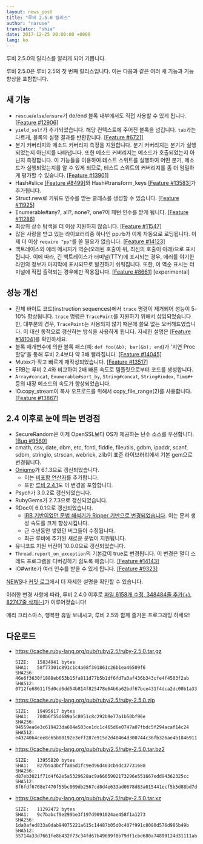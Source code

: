 ```yaml
---
layout: news_post
title: "루비 2.5.0 릴리스"
author: "naruse"
translator: "shia"
date: 2017-12-25 00:00:00 +0000
lang: ko
---
```


루비 2.5.0의 릴리스를 알리게 되어 기쁩니다.

루비 2.5.0은 루비 2.5의 첫 번째 릴리스입니다.
이는 다음과 같은 여러 새 기능과 기능 향상을 포함합니다.

## 새 기능

- `rescue`/`else`/`ensure`가 do/end 블록 내부에서도 직접 사용할 수 있게 됩니다. [[Feature #12906]](https://bugs.ruby-lang.org/issues/12906)
- `yield_self`가 추가되었습니다. 해당 컨텍스트에 주어진 블록을 넘깁니다. `tab`과는 다르게, 블록의 실행 결과를 반환합니다. [[Feature #6721]](https://bugs.ruby-lang.org/issues/6721)
- 분기 커버리지와 메소드 커버리지 측정을 지원합니다.
  분기 커버리지는 분기가 실행되었는지 아닌지를 나타냅니다. 또한 메소드 커버리지는 메소드가 호출되었는지 아닌지 측정합니다. 이 기능들을 이용하여 테스트 스위트를 실행하여 어떤 분기, 메소드가 실행되었는지를 알 수 있게 되므로, 테스트 스위트의 커버리지를 좀 더 엄밀하게 평가할 수 있습니다. [[Feature #13901]](https://bugs.ruby-lang.org/issues/13901)
- Hash#slice [[Feature #8499]](https://bugs.ruby-lang.org/issues/8499)와 Hash#transform_keys [[Feature #13583]](https://bugs.ruby-lang.org/issues/13583)가 추가됩니다.
- Struct.new로 키워드 인수를 받는 클래스를 생성할 수 있습니다. [[Feature #11925]](https://bugs.ruby-lang.org/issues/11925)
- Enumerable#any?, all?, none?, one?이 패턴 인수를 받게 됩니다. [[Feature #11286]](https://bugs.ruby-lang.org/issues/11286)
- 최상위 상수 탐색을 더 이상 지원하지 않습니다. [[Feature #11547]](https://bugs.ruby-lang.org/issues/11547)
- 많은 사랑을 받고 있는 라이브러리중 하나인 pp.rb가 이제 자동으로 로딩됩니다. 이제 더 이상 `require "pp"`를 쓸 필요가 없습니다. [[Feature #14123]](https://bugs.ruby-lang.org/issues/14123)
- 백트레이스와 에러 메시지가 역순(오래된 호출이 위, 최신의 호출이 아래)으로 표시됩니다. 이에 따라, 긴 백트레이스가 터미널(TTY)에 표시되는 경우, 에러를 야기한 라인의 정보가 마지막에 표시되므로 발견하기 쉬워집니다. 또한, 이 역순 표시는 터미널에 직접 출력되는 경우에만 적용됩니다. [[Feature #8661]](https://bugs.ruby-lang.org/issues/8661) [experimental]

## 성능 개선

- 전체 바이트 코드(instruction sequences)에서 `trace` 명령이 제거되어 성능이 5-10% 향상됩니다.
  `trace` 명령은 `TracePoint`를 지원하기 위해서 삽입되었습니다만, 대부분의 경우, `TracePoint`는 사용되지 않기 때문에 쓸모 없는 오버헤드였습니다. 이 대신 동적으로 갱신하는 방식을 사용하게 됩니다. 자세한 설명은 [[Feature #14104]](https://bugs.ruby-lang.org/issues/14104)를 확인하세요.
- 블록 매개변수에 의한 블록 패스(예: `def foo(&b); bar(&b); end`)가 '지연 Proc 할당'을 통해 루비 2.4보다 약 3배 빨라집니다. [[Feature #14045]](https://bugs.ruby-lang.org/issues/14045)
- Mutex가 작고 빠르게 재작성되었습니다. [[Feature #13517]](https://bugs.ruby-lang.org/issues/13517)
- ERB는 루비 2.4와 비교하여 2배 빠른 속도로 템플릿으로부터 코드를 생성합니다.
- `Array#concat`, `Enumerable#sort_by`, `String#concat`, `String#index`, `Time#+` 등의 내장 메소드의 속도가 향상되었습니다.
- IO.copy_stream이 복사 오프로드를 위해서 copy_file_range(2)를 사용합니다. [[Feature #13867]](https://bugs.ruby-lang.org/issues/13867)

## 2.4 이후로 눈에 띄는 변경점

- SecureRandom은 이제 OpenSSL보다 OS가 제공하는 난수 소스를 우선합니다. [[Bug #9569]](https://bugs.ruby-lang.org/issues/9569)
- cmath, csv, date, dbm, etc, fcntl, fiddle, fileutils, gdbm, ipaddr, scanf, sdbm, stringio, strscan, webrick, zlib이 표준 라이브러리에서 기본 gem으로 변경됩니다.
- [Onigmo](https://github.com/k-takata/Onigmo/)가 6.1.3으로 갱신되었습니다.
  - 이는 [비포함 연산자](https://github.com/k-takata/Onigmo/issues/87)를 추가합니다.
  - 또한 [루비 2.4.1](https://www.ruby-lang.org/en/news/2017/03/22/ruby-2-4-1-released/)도 이 변경을 포함합니다.
- Psych가 3.0.2로 갱신되었습니다.
- RubyGems가 2.7.3으로 갱신되었습니다.
- RDoc이 6.0.1으로 갱신되었습니다.
  - [IRB 기반이었던 문법 해석기가 Ripper 기반으로 변경되었습니다](https://github.com/ruby/rdoc/pull/512). 이는 문서 생성 속도를 크게 향상시킵니다.
  - 근 수년동안 쌓였던 버그들이 수정됩니다.
  - 최근 루비에 추가된 새로운 문법이 지원됩니다.
- 유니코드 지원 버전이 10.0.0으로 갱신되었습니다.
- `Thread.report_on_exception`의 기본값이 true로 변경됩니다. 이 변경은 멀티 스레드 프로그램을 디버깅하기 쉽도록 해줍니다. [[Feature #14143]](https://bugs.ruby-lang.org/issues/14143)
- IO#write가 여러 인수를 받을 수 있게 됩니다. [[Feature #9323]](https://bugs.ruby-lang.org/issues/9323)

[NEWS](https://github.com/ruby/ruby/blob/v2_5_0/NEWS)나 [커밋 로그](https://github.com/ruby/ruby/compare/v2_4_0...v2_5_0)에서
더 자세한 설명을 확인할 수 있습니다.

이러한 변경 사항에 따라, 루비 2.4.0 이후로
[파일 6158개 수정, 348484줄 추가(+), 82747줄 삭제(-)](https://github.com/ruby/ruby/compare/v2_4_0...v2_5_0)가
이루어졌습니다!

메리 크리스마스, 행복한 휴일 보내시고, 루비 2.5와 함께 즐거운 프로그래밍 하세요!

## 다운로드

* <https://cache.ruby-lang.org/pub/ruby/2.5/ruby-2.5.0.tar.gz>

      SIZE:   15834941 bytes
      SHA1:   58f77301c891c1c4a08f301861c26b1ea46509f6
      SHA256: 46e6f3630f1888eb653b15fa811d77b5b1df6fd7a3af436b343cfe4f4503f2ab
      SHA512: 0712fe68611f5d0cd6dd54b814f825478e64b6a62bdf67bce431f4dca2dc00b1a33f77bebfbcd0a151118a1152554ab457decde435b424aa1f004bc0aa40580d

* <https://cache.ruby-lang.org/pub/ruby/2.5/ruby-2.5.0.zip>

      SIZE:   19495617 bytes
      SHA1:   700b6f55d689a5c8051c8c292b9e77a1b50bf96e
      SHA256: 94559ea6e3c619423da604e503ce1dc1c465d6e0747a07fbdc5f294acaf14c24
      SHA512: e4324064cee8c65b80192e3eff287e915d2d40464d300744c36fb326ae4b1846911400a99d4332192d8a217009d3a5209b43eb5e8bc0b739035bef89cc493e84

* <https://cache.ruby-lang.org/pub/ruby/2.5/ruby-2.5.0.tar.bz2>

      SIZE:   13955820 bytes
      SHA1:   827b9a3bcffa86d1fc9ed96d403cb9dc37731688
      SHA256: d87eb3021f71d4f62e5a5329628ac9a6665902173296e551667edd94362325cc
      SHA512: 8f6fdf6708e7470f55bc009db2567cd8d4e633ad0678d83a015441ecf5b5d88bd7da8fb8533a42157ff83b74d00b6dc617d39bbb17fc2c6c12287a1d8eaa0f2c

* <https://cache.ruby-lang.org/pub/ruby/2.5/ruby-2.5.0.tar.xz>

      SIZE:   11292472 bytes
      SHA1:   9c7babcf9e299be3f197d9091024ae458f1a1273
      SHA256: 1da0afed833a0dab94075221a615c14487b05d0c407f991c8080d576d985b49b
      SHA512: 55714a33d7661fe8b432f73c34fd67b49699f8b79df1cbd680a74899124d31111ab0f444677672aac1ba725820182940d485efb2db0bf2bc96737c5d40c54578

